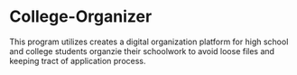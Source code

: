 # College-Organizer

This program utilizes creates a digital organization platform for high school and college students organzie their schoolwork to avoid loose files and keeping tract of application process.
